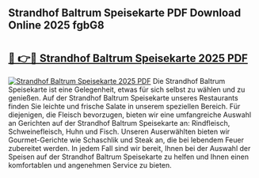 ## Strandhof Baltrum Speisekarte PDF Download Online 2025 fgbG8

# <h2><a href="http://gc8s8ad.nevu.top/?p=Strandhof+Baltrum+Speisekarte">🔗 👉🔴 Strandhof Baltrum Speisekarte 2025 PDF</a></h2>

[![Strandhof Baltrum Speisekarte 2025 PDF](https://i.imgur.com/dBaPXMq.png)](http://gc8s8ad.nevu.top/?p=Strandhof+Baltrum+Speisekarte)
Die Strandhof Baltrum Speisekarte ist eine Gelegenheit, etwas für sich selbst zu wählen und zu genießen. Auf der Strandhof Baltrum Speisekarte unseres Restaurants finden Sie leichte und frische Salate in unserem speziellen Bereich. Für diejenigen, die Fleisch bevorzugen, bieten wir eine umfangreiche Auswahl an Gerichten auf der Strandhof Baltrum Speisekarte an: Rindfleisch, Schweinefleisch, Huhn und Fisch. Unseren Auserwählten bieten wir Gourmet-Gerichte wie Schaschlik und Steak an, die bei lebendem Feuer zubereitet werden. In jedem Fall sind wir bereit, Ihnen bei der Auswahl der Speisen auf der Strandhof Baltrum Speisekarte zu helfen und Ihnen einen komfortablen und angenehmen Service zu bieten.
